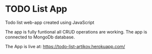 # TODO List App

Todo list web-app created using JavaScript

The app is fully funtional all CRUD operations are working.
The app is connected to MongoDb database.

The App is live at: https://todo-list-artikov.herokuapp.com/
